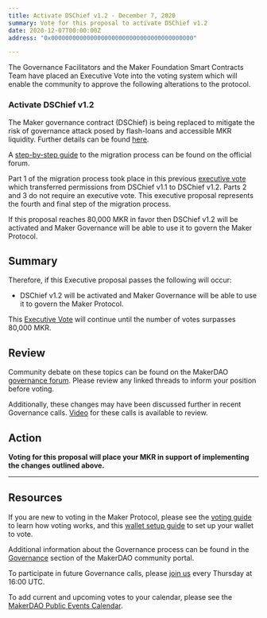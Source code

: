 ```yaml
---
title: Activate DSChief v1.2 - December 7, 2020
summary: Vote for this proposal to activate DSChief v1.2
date: 2020-12-07T00:00:00Z
address: "0x0000000000000000000000000000000000000000"

---
```

The Governance Facilitators and the Maker Foundation Smart Contracts Team have placed an Executive Vote into the voting system which will enable the community to approve the following alterations to the protocol.

### Activate DSChief v1.2

The Maker governance contract (DSChief) is being replaced to mitigate the risk of governance attack posed by flash-loans and accessible MKR liquidity. Further details can be found [here](https://forum.makerdao.com/t/dschief-1-2-flash-loan-protection-for-maker-governance/5115).

A [step-by-step guide](https://forum.makerdao.com/t/dschief-v1-2-migration-steps/5412) to the migration process can be found on the official forum.

Part 1 of the migration process took place in this previous [executive vote](https://vote.makerdao.com/executive/migrate-to-dschief-v1-2?network=mainnet#proposal-detail) which transferred permissions from DSChief v1.1 to DSChief v1.2. Parts 2 and 3 do not require an executive vote. This executive proposal represents the fourth and final step of the migration process.

If this proposal reaches 80,000 MKR in favor then DSChief v1.2 will be activated and Maker Governance will be able to use it to govern the Maker Protocol. 

## Summary

Therefore, if this Executive proposal passes the following will occur:
- DSChief v1.2 will be activated and Maker Governance will be able to use it to govern the Maker Protocol.

This [Executive Vote](https://community-development.makerdao.com/en/learn/governance/on-chain-gov) will continue until the number of votes surpasses 80,000 MKR.

## Review

Community debate on these topics can be found on the MakerDAO [governance forum](https://forum.makerdao.com/). Please review any linked threads to inform your position before voting.

Additionally, these changes may have been discussed further in recent Governance calls. [Video](https://www.youtube.com/playlist?list=PLLzkWCj8ywWNq5-90-Id6VPSsrk4OWVan) for these calls is available to review.

## Action

**Voting for this proposal will place your MKR in support of implementing the changes outlined above.**

---

## Resources

If you are new to voting in the Maker Protocol, please see the [voting guide](https://community-development.makerdao.com/en/learn/governance/how-voting-works/) to learn how voting works, and this [wallet setup guide](https://community-development.makerdao.com/en/learn/governance/voting-setup/) to set up your wallet to vote.

Additional information about the Governance process can be found in the [Governance](https://community-development.makerdao.com/en/learn/governance) section of the MakerDAO community portal.

To participate in future Governance calls, please [join us](https://github.com/makerdao/community/tree/master/governance/governance-and-risk-meetings) every Thursday at 16:00 UTC.

To add current and upcoming votes to your calendar, please see the [MakerDAO Public Events Calendar](https://calendar.google.com/calendar/embed?src=makerdao.com_3efhm2ghipksegl009ktniomdk%40group.calendar.google.com&ctz=UTC&mode=week&showCalendars=0&showPrint=0).
